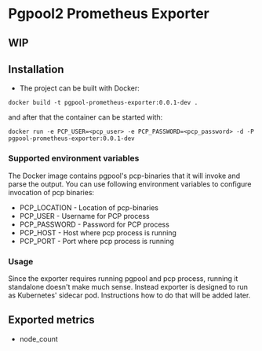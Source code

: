 # Pgpool2 Prometheus Exporter

## WIP

## Installation
* The project can be built with Docker:
```
docker build -t pgpool-prometheus-exporter:0.0.1-dev .
```

and after that the container can be started with:
```
docker run -e PCP_USER=<pcp_user> -e PCP_PASSWORD=<pcp_password> -d -P pgpool-prometheus-exporter:0.0.1-dev
```

### Supported environment variables
The Docker image contains pgpool's pcp-binaries that it will invoke and parse the output. You can use following environment variables to configure invocation of pcp binaries:
* PCP_LOCATION - Location of pcp-binaries
* PCP_USER - Username for PCP process
* PCP_PASSWORD - Password for PCP process
* PCP_HOST - Host where pcp process is running
* PCP_PORT - Port where pcp process is running

### Usage
Since the exporter requires running pgpool and pcp process, running it standalone doesn't make much sense. Instead exporter is designed to run as Kubernetes' sidecar pod. Instructions how to do that will be added later.


## Exported metrics
* node_count

